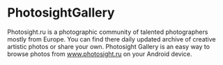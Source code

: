 # PhotosightGallery

Photosight.ru is a photographic community of talented photographers mostly from Europe. You can find there daily updated archive of creative artistic photos or share your own.
Photosight Gallery is an easy way to browse photos from www.photosight.ru on your Android device.
